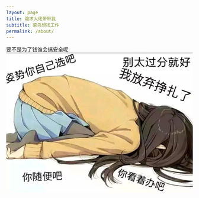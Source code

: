 ```yaml
---
layout: page
title: 跪求大佬带带我
subtitle: 菜鸟想找工作
permalink: /about/
---
```


要不是为了钱谁会搞安全呢
![行行好吧.jpg](https://raw.githubusercontent.com/L3B1anc/L3B1anc.github.io/master/about.assets/1569420257929.png)
